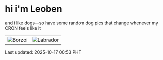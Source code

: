 # hi i'm Leoben

and i like dogs—so have some random dog pics that change whenever my CRON feels like it

|  |  |
|--------|----------|
| ![Borzoi](https://random-dog-vercel.vercel.app/api/random-borzoi?v=1760633619) | ![Labrador](https://random-dog-vercel.vercel.app/api/random-labrador?v=1760633619) |

Last updated: 2025-10-17 00:53 PHT
